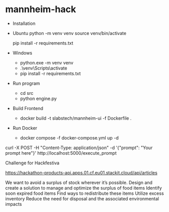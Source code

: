 # mannheim-hack

- Installation

-   Ubuntu 
    python -m venv venv
    source venv/bin/activate

    pip install -r requirements.txt

- Windows
    - python.exe -m venv venv
    - .\venv\Scripts\activate
    - pip install -r requirements.txt

- Run program
    - cd src
    - python engine.py


- Build Frontend
    - docker build -t slabstech/mannheim-ui -f Dockerfile .

- Run Docker
    - docker compose -f docker-compose.yml up -d


curl -X POST -H "Content-Type: application/json" -d '{"prompt": "Your prompt here"}' http://localhost:5000/execute_prompt

Challenge for Hackfestiva


https://hackathon-products-api.apps.01.cf.eu01.stackit.cloud/api/articles


We want to avoid a surplus of stock wherever it’s possible.
Design and create a solution to manage and optimize the surplus of food items
Identify soon expired food items
Find ways to redistribute these items
Utilize excess inventory
Reduce the need for disposal and the associated environmental impacts